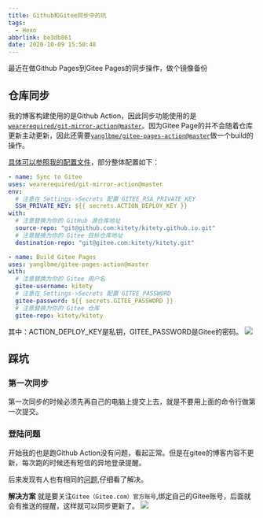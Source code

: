 ```yaml
---
title: Github和Gitee同步中的坑
tags:
  - Hexo
abbrlink: be3db861
date: 2020-10-09 15:50:48
---
```

最近在做Github Pages到Gitee Pages的同步操作，做个镜像备份

## 仓库同步

我的博客构建使用的是Github Action，因此同步功能使用的是[`wearerequired/git-mirror-action@master`](https://github.com/wearerequired/git-mirror-action)。因为Gitee Page的并不会随着仓库更新主动更新，因此还需要[`yanglbme/gitee-pages-action@master`](https://github.com/yanglbme/gitee-pages-action)做一个build的操作。

[具体可以参照我的配置文件](https://github.com/kitety/blog/blob/master/.github/workflows/main.yml)，部分整体配置如下：
```yml
- name: Sync to Gitee
uses: wearerequired/git-mirror-action@master
env:
  # 注意在 Settings->Secrets 配置 GITEE_RSA_PRIVATE_KEY
  SSH_PRIVATE_KEY: ${{ secrets.ACTION_DEPLOY_KEY }}
with:
  # 注意替换为你的 GitHub 源仓库地址
  source-repo: "git@github.com:kitety/kitety.github.io.git"
  # 注意替换为你的 Gitee 目标仓库地址
  destination-repo: "git@gitee.com:kitety/kitety.git"

- name: Build Gitee Pages
uses: yanglbme/gitee-pages-action@master
with:
  # 注意替换为你的 Gitee 用户名
  gitee-username: kitety
  # 注意在 Settings->Secrets 配置 GITEE_PASSWORD
  gitee-password: ${{ secrets.GITEE_PASSWORD }}
  # 注意替换为你的 Gitee 仓库
  gitee-repo: kitety/kitety

```
其中：ACTION_DEPLOY_KEY是私钥，GITEE_PASSWORD是Gitee的密码。
![](https://cdn.jsdelivr.net/gh/kitety/blog_img/img/20201009212425.png)

## 踩坑
### 第一次同步
第一次同步的时候必须先再自己的电脑上提交上去，就是不要用上面的命令行做第一次提交。

### 登陆问题
开始我的也是跑Github Action没有问题，看起正常。但是在gitee的博客内容不更新，每次跑的时候还有短信的异地登录提醒。

后来发现有人也有相同的[问题](https://github.com/yanglbme/gitee-pages-action/issues/6),仔细看了解决。 

**解决方案**
就是要关注`Gitee（Gitee.com）官方账号`,绑定自己的Gitee账号，后面就会有推送的提醒，这样就可以同步更新了。
![](https://cdn.jsdelivr.net/gh/kitety/blog_img/img/20201009160639.png)
